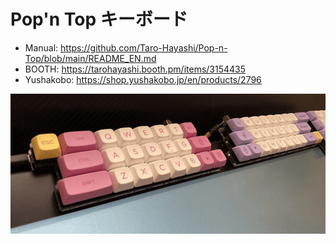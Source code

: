 # Pop'n Top キーボード
- Manual: https://github.com/Taro-Hayashi/Pop-n-Top/blob/main/README_EN.md
- BOOTH: https://tarohayashi.booth.pm/items/3154435
- Yushakobo: https://shop.yushakobo.jp/en/products/2796

![](https://github.com/Taro-Hayashi/Pop-n-Top/blob/main/img/popntop.png)
